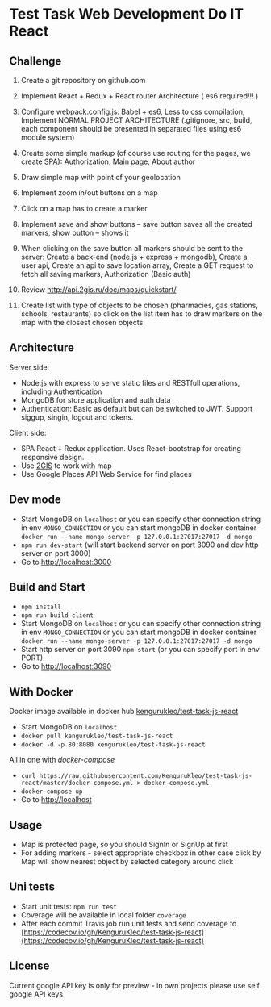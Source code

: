 # Test Task Web Development Do IT React

## Challenge
1) Create a git repository on github.com

2) Implement React + Redux + React router Architecture ( es6 required!!! )

3) Configure webpack.config.js: Babel + es6, Less to css compilation, 
Implement NORMAL PROJECT ARCHITECTURE (.gitignore, src, build, each component 
should be presented in separated files using es6 module system)

4) Create some simple markup (of course use routing for the pages, we create SPA):
 Authorization,
 Main page,
 About author

5) Draw simple map with point of your geolocation

6) Implement zoom in/out buttons on a map

7) Click on a map has to create a marker

8) Implement save and show buttons – save button saves all the created markers, show button – shows it

9) When clicking on the save button all markers should be sent to the server:
    Create a back-end (node.js + express + mongodb),
    Create a user api,
    Create an api to save location array,
    Create a GET request to fetch all saving markers,
    Authorization (Basic auth)

10) Review http://api.2gis.ru/doc/maps/quickstart/

11) Create list with type of objects to be chosen (pharmacies, gas stations, schools, 
restaurants) so click on the list item has to draw markers on the map with the closest 
chosen objects

## Architecture

Server side:
- Node.js with express to serve static files and RESTfull operations, including Authentication
- MongoDB for store application and auth data
- Authentication: Basic as default but can be switched to JWT. Support siggup, singin, logout and tokens.

Client side: 
- SPA React + Redux application. Uses React-bootstrap for creating responsive design.
- Use [2GIS](http://api.2gis.ua/) to work with map
- Use Google Places API Web Service for find places

## Dev mode
- Start MongoDB on `localhost` 
or you can specify other connection string in env `MONGO_CONNECTION`
or you can start mongoDB in docker container `docker run --name mongo-server -p 127.0.0.1:27017:27017 -d mongo`
- `npm run dev-start` (will start backend server on port 3090 and dev http server on port 3000)
- Go to [http://localhost:3000](http://localhost:3000) 

## Build and Start

- `npm install`
- `npm run build client`
- Start MongoDB on `localhost` 
or you can specify other connection string in env `MONGO_CONNECTION`
or you can start mongoDB in docker container `docker run --name mongo-server -p 127.0.0.1:27017:27017 -d mongo`
- Start http server on port 3090 `npm start` (or you can specify port in env PORT)
- Go to [http://localhost:3090](http://localhost:3090) 

## With Docker

Docker image available in docker hub [kengurukleo/test-task-js-react](https://hub.docker.com/r/kengurukleo/test-task-js-react/)
- Start MongoDB on `localhost` 
- `docker pull kengurukleo/test-task-js-react`
- `docker -d -p 80:8080 kengurukleo/test-task-js-react`

All in one with *docker-compose*
- `curl https://raw.githubusercontent.com/KenguruKleo/test-task-js-react/master/docker-compose.yml > docker-compose.yml`
- `docker-compose up`
- Go to [http://localhost](http://localhost)

## Usage

- Map is protected page, so you should SignIn or SignUp at first
- For adding markers - select appropriate checkbox in other case 
click by Map will show nearest object by selected category around click

## Uni tests

- Start unit tests: `npm run test`
- Coverage will be available in local folder `coverage`
- After each commit Travis job run unit tests 
and send coverage to [https://codecov.io/gh/KenguruKleo/test-task-js-react](https://codecov.io/gh/KenguruKleo/test-task-js-react)

## License

Current google API key is only for preview - in own projects please use self google API keys